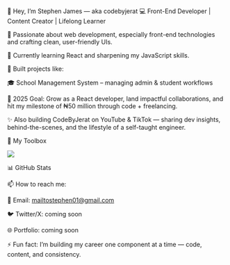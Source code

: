 👋 Hey, I’m Stephen James — aka codebyjerat
💻 Front-End Developer | Content Creator | Lifelong Learner

👀 Passionate about web development, especially front-end technologies and crafting clean, user-friendly UIs.

🌱 Currently learning React and sharpening my JavaScript skills.

🚀 Built projects like:

🎓 School Management System – managing admin & student workflows

🎯 2025 Goal: Grow as a React developer, land impactful collaborations, and hit my milestone of ₦50 million through code + freelancing.

✨ Also building CodeByJerat on YouTube & TikTok — sharing dev insights, behind-the-scenes, and the lifestyle of a self-taught engineer.

🧰 My Toolbox
<p align="left"> <img src="https://skillicons.dev/icons?i=html,css,js,react,vite,git,github,figma,vscode" /> </p>
📊 GitHub Stats




📫 How to reach me:

📧 Email: mailtostephen01@gmail.com

🐦 Twitter/X: coming soon

🌐 Portfolio: coming soon

⚡ Fun fact: I’m building my career one component at a time — code, content, and consistency.
